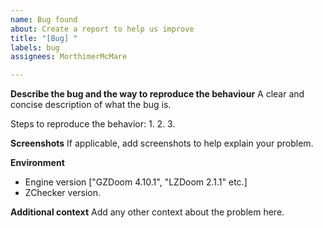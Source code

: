 ```yaml
---
name: Bug found
about: Create a report to help us improve
title: "[Bug] "
labels: bug
assignees: MorthimerMcMare

---
```


**Describe the bug and the way to reproduce the behaviour**
A clear and concise description of what the bug is.

Steps to reproduce the behavior:
1. 
2. 
3. 

**Screenshots**
If applicable, add screenshots to help explain your problem.

**Environment**
 - Engine version ["GZDoom 4.10.1", "LZDoom 2.1.1" etc.]
 - ZChecker version.

**Additional context**
Add any other context about the problem here.
